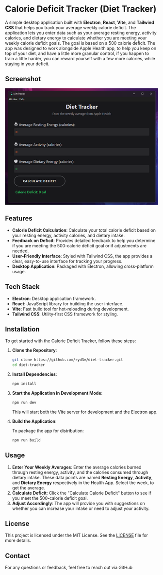 # Calorie Deficit Tracker (Diet Tracker)

A simple desktop application built with **Electron**, **React**, **Vite**, and **Tailwind CSS** that helps you track
your average weekly calorie deficit. The application lets you enter data such as your average resting energy, activity
calories, and dietary energy to calculate whether you are meeting your weekly calorie deficit goals. The goal is based
on a
500 calorie deficit. The app was designed to work alongside Apple Health app, to help you keep on top of your diet, and
have a little more granular control, if you happen to train a little harder, you can reward yourself with a few more
calories, while staying in your deficit.

## Screenshot

![Calorie Deficit Tracker](Screenshot.png)

## Features

- **Calorie Deficit Calculation**: Calculate your total calorie deficit based on your resting energy, activity calories,
  and dietary intake.
- **Feedback on Deficit**: Provides detailed feedback to help you determine if you are meeting the 500-calorie deficit
  goal or if adjustments are needed.
- **User-Friendly Interface**: Styled with Tailwind CSS, the app provides a clear, easy-to-use interface for tracking
  your progress.
- **Desktop Application**: Packaged with Electron, allowing cross-platform usage.

## Tech Stack

- **Electron**: Desktop application framework.
- **React**: JavaScript library for building the user interface.
- **Vite**: Fast build tool for hot-reloading during development.
- **Tailwind CSS**: Utility-first CSS framework for styling.

## Installation

To get started with the Calorie Deficit Tracker, follow these steps:

1. **Clone the Repository**:

   ```sh
   git clone https://github.com/ryd3v/diet-tracker.git
   cd diet-tracker
   ```

2. **Install Dependencies**:

   ```sh
   npm install
   ```

3. **Start the Application in Development Mode**:

   ```sh
   npm run dev
   ```

   This will start both the Vite server for development and the Electron app.

4. **Build the Application**:

   To package the app for distribution:

   ```sh
   npm run build
   ```

## Usage

1. **Enter Your Weekly Averages**: Enter the average calories burned through resting energy, activity, and the calories
   consumed through dietary intake. These data points are named **Resting Energy**, **Activity**, and **Dietary Energy**
   respectively in the Health App. Select the week, to get the average.
2. **Calculate Deficit**: Click the "Calculate Calorie Deficit" button to see if you meet the 500-calorie deficit goal.
3. **Adjust Accordingly**: The app will provide you with suggestions on whether you can increase your intake or need to
   adjust your activity.

## License

This project is licensed under the MIT License. See the [LICENSE](LICENSE) file for more details.

## Contact

For any questions or feedback, feel free to reach out via GitHub

